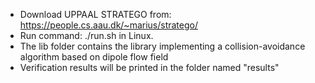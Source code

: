 - Download UPPAAL STRATEGO from: https://people.cs.aau.dk/~marius/stratego/
- Run command: ./run.sh in Linux.
- The lib folder contains the library implementing a collision-avoidance algorithm based on dipole flow field
- Verification results will be printed in the folder named "results"
